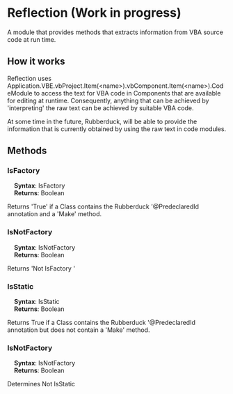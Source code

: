 # Reflection (Work in progress)
A module that provides methods that extracts information from VBA source code at run time.
## How it works  
Reflection uses Application.VBE.vbProject.Item(\<name\>).vbComponent.Item(\<name\>).CodeModule to access the text for VBA code in Components that are available for editing at runtime.  Consequently, anything that can be achieved by 'interpreting' the raw text can be achieved by suitable VBA code.  

At some time in the future, Rubberduck, will be able to provide the information that is currently obtained by using the raw text in code modules.

## Methods
### IsFactory  

&nbsp;&nbsp;&nbsp;&nbsp;**Syntax**: IsFactory  
&nbsp;&nbsp;&nbsp;&nbsp;**Returns**: Boolean  

Returns 'True' if a Class contains the Rubberduck '@PredeclaredId annotation and a 'Make' method.  

### IsNotFactory  

&nbsp;&nbsp;&nbsp;&nbsp;**Syntax**: IsNotFactory  
&nbsp;&nbsp;&nbsp;&nbsp;**Returns**: Boolean  

Returns  'Not IsFactory ' 

### IsStatic  

&nbsp;&nbsp;&nbsp;&nbsp;**Syntax**: IsStatic  
&nbsp;&nbsp;&nbsp;&nbsp;**Returns**: Boolean  

Returns True if a Class contains the Rubberduck '@PredeclaredId annotation but does not contain a 'Make' method.

### IsNotFactory  

&nbsp;&nbsp;&nbsp;&nbsp;**Syntax**: IsNotFactory  
&nbsp;&nbsp;&nbsp;&nbsp;**Returns**: Boolean  

Determines Not IsStatic